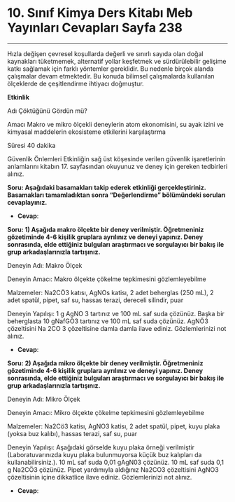 # 10. Sınıf Kimya Ders Kitabı Meb Yayınları Cevapları Sayfa 238

---

Hızla değişen çevresel koşullarda değerli ve sınırlı sayıda olan doğal kaynakları tüketmemek, alternatif yollar keşfetmek ve sürdürülebilir gelişime katkı sağlamak için farklı yöntemler gereklidir. Bu nedenle birçok alanda çalışmalar devam etmektedir. Bu konuda bilimsel çalışmalarda kullanılan ölçeklerde de çeşitlendirme ihtiyacı doğmuştur.

**Etkinlik**

Adı Çöktüğünü Gördün mü?

 Amacı Makro ve mikro ölçekli deneylerin atom ekonomisini, su ayak izini ve kimyasal maddelerin ekosisteme etkilerini karşılaştırma

 Süresi 40 dakika

 Güvenlik Önlemleri Etkinliğin sağ üst köşesinde verilen güvenlik işaretlerinin anlamlarını kitabın 17. sayfasından okuyunuz ve deney için gereken tedbirleri alınız.

**Soru: Aşağıdaki basamakları takip ederek etkinliği gerçekleştiriniz. Basamakları tamamladıktan sonra “Değerlendirme” bölümündeki soruları cevaplayınız.**

-   **Cevap**:

**Soru: 1) Aşağıda makro ölçekte bir deney verilmiştir. Öğretmeniniz gözetiminde 4-6 kişilik gruplara ayrılınız ve deneyi yapınız. Deney sonrasında, elde ettiğiniz bulguları araştırmacı ve sorgulayıcı bir bakış ile grup arkadaşlarınızla tartışınız.**

Deneyin Adı: Makro Ölçek

 Deneyin Amacı: Makro ölçekte çökelme tepkimesini gözlemleyebilme

 Malzemeler: Na2CÖ3 katısı, AgNOs katisı, 2 adet beherglas (250 mL), 2 adet spatül, pipet, saf su, hassas terazi, dereceli silindir, puar

 Deneyin Yapılışı: 1 g AgNO 3 tartınız ve 100 mL saf suda çözünüz. Başka bir beherglasta 10 gNafGO3 tartınız ve 100 mL saf suda çözünüz. AgNÖ3 çözeltisini Na 2CO 3 çözeltisine damla damla ilave ediniz. Gözlemlerinizi not alınız.

-   **Cevap**:

**Soru: 2) Aşağıda mikro ölçekte bir deney verilmiştir. Öğretmeniniz gözetiminde 4-6 kişilik gruplara ayrılınız ve deneyi yapınız. Deney sonrasında, elde ettiğiniz bulguları araştırmacı ve sorgulayıcı bir bakış ile grup arkadaşlarınızla tartışınız.**

Deneyin Adı: Mikro Ölçek

 Deneyin Amacı: Mikro ölçekte çökelme tepkimesini gözlemleyebilme

 Malzemeler: Na2Cö3 katisı, AgNO3 katisı, 2 adet spatül, pipet, kuyu plaka (yoksa buz kalıbı), hassas terazi, saf su, puar

 Deneyin Yapılışı: Aşağıdaki görselde kuyu plaka örneği verilmiştir (Laboratuvarınızda kuyu plaka bulunmuyorsa küçük buz kalıpları da kullanabilirsiniz.). 10 mL saf suda 0,01 gAgN03 çözünüz. 10 mL saf suda 0,1 g Na2CÖ3 çözünüz. Pipet yardımıyla aldığınız Na2CO3 çözeltisini AgNO3 çözeltisinin içine dikkatlice ilave ediniz. Gözlemlerinizi not alınız.

-   **Cevap**: